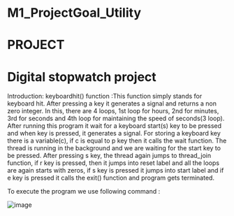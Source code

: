 # M1_ProjectGoal_Utility
# PROJECT
# Digital stopwatch project 

Introduction:
keyboardhit() function  :This function simply stands for keyboard hit. After pressing a key it generates a signal and returns a non zero integer. In this, there are 4 loops, 1st loop for hours, 2nd for minutes, 3rd for seconds and 4th loop for maintaining the speed of seconds(3 loop). After running this program it wait for a keyboard start(s) key to be pressed and when key is pressed, it generates a signal. For storing a keyboard key there is a variable(c), if c is equal to p key then it calls the wait function. The thread is running in the background and we are waiting for the start key to be pressed. After pressing s key, the thread again jumps to thread_join function, if r key is pressed, then it jumps into reset label and all the loops are again starts with zeros, if s key is pressed it jumps into start label and if e key is pressed it calls the exit() function and program gets terminated.


To execute the program we use following command :
  
![image](https://user-images.githubusercontent.com/98941312/156295551-8199178f-73cf-4a52-828e-b9a3a0188899.png)







	
